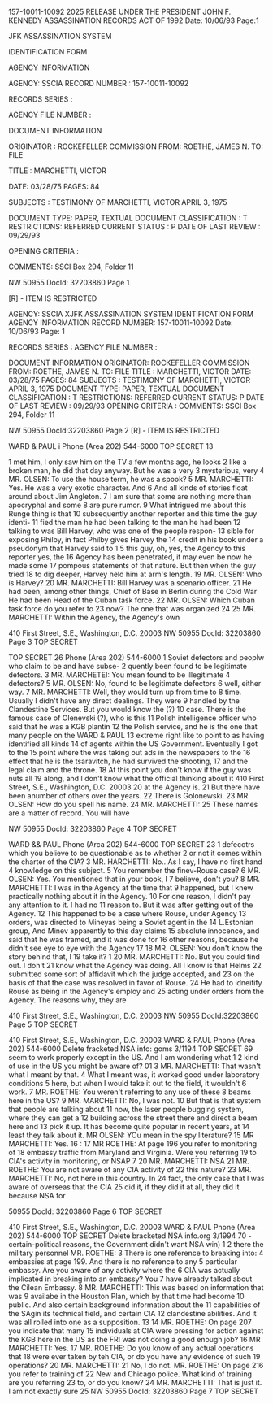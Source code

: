 157-10011-10092
2025 RELEASE UNDER THE PRESIDENT JOHN F. KENNEDY ASSASSINATION RECORDS ACT OF 1992
Date: 10/06/93
Page:1

JFK ASSASSINATION SYSTEM

IDENTIFICATION FORM

AGENCY INFORMATION

AGENCY: SSCIA
RECORD NUMBER : 157-10011-10092

RECORDS SERIES :

AGENCY FILE NUMBER :

DOCUMENT INFORMATION

ORIGINATOR : ROCKEFELLER COMMISSION
FROM: ROETHE, JAMES N.
TO: FILE

TITLE :
MARCHETTI, VICTOR

DATE: 03/28/75
PAGES: 84

SUBJECTS :
TESTIMONY OF MARCHETTI, VICTOR
APRIL 3, 1975

DOCUMENT TYPE: PAPER, TEXTUAL DOCUMENT
CLASSIFICATION : T
RESTRICTIONS: REFERRED
CURRENT STATUS : P
DATE OF LAST REVIEW : 09/29/93

OPENING CRITERIA :

COMMENTS:
SSCI Box 294, Folder 11

NW 50955 DocId: 32203860 Page 1

[R] - ITEM IS RESTRICTED

AGENCY: SSCIA
XJFK ASSASSINATION SYSTEM
IDENTIFICATION FORM
AGENCY INFORMATION
RECORD NUMBER: 157-10011-10092
Date: 10/06/93
Page: 1

RECORDS SERIES :
AGENCY FILE NUMBER :

DOCUMENT INFORMATION
ORIGINATOR: ROCKEFELLER COMMISSION
FROM: ROETHE, JAMES N.
TO: FILE
TITLE :
MARCHETTI, VICTOR
DATE: 03/28/75
PAGES: 84
SUBJECTS :
TESTIMONY OF MARCHETTI, VICTOR
APRIL 3, 1975
DOCUMENT TYPE: PAPER, TEXTUAL DOCUMENT
CLASSIFICATION : T
RESTRICTIONS: REFERRED
CURRENT STATUS: P
DATE OF LAST REVIEW : 09/29/93
OPENING CRITERIA :
COMMENTS:
SSCI Box 294, Folder 11

NW 50955 DocId:32203860 Page 2
[R] - ITEM IS RESTRICTED

WARD & PAUL
i
Phone (Area 202) 544-6000
TOP SECRET
13

1 met him, I only saw him on the TV a few months ago, he looks
2 like a broken man, he did that day anyway. But he was a very
3 mysterious, very
4 MR. OLSEN: To use the house term, he was a spook?
5 MR. MARCHETTI: Yes. He was a very exotic character. And
6 And all kinds of stories float around about Jim Angleton.
7 I am sure that some are nothing more than apocryphal and some
8 are pure rumor.
9 What intrigued me about this Runge thing is that
10 subsequently another reporter and this time the guy identi-
11 fied the man he had been talking to the man he had been
12 talking to was Bill Harvey, who was one of the people respon-
13 sible for exposing Philby, in fact Philby gives Harvey the
14 credit in his book under a pseudonym that Harvey said to
1.5 this guy, oh, yes, the Agency to this reporter yes, the
16 Agency has been penetrated, it may even be now he made some
17 pompous statements of that nature. But then when the guy tried
18 to dig deeper, Harvey held him at arm's length.
19 MR. OLSEN: Who is Harvey?
20 MR. MARCHETTI: Bill Harvey was a scenario officer.
21 He had been, among other things, Chief of Base in Berlin during
the Cold War He had been Head of the Cuban task force.
22 MR. OLSEN: Which Cuban task force do you refer to
23 now? The one that was organized
24
25 MR. MARCHETTI: Within the Agency, the Agency's own

410 First Street, S.E., Washington, D.C. 20003
NW 50955 DocId: 32203860 Page 3
TOP SECRET

TOP SECRET
26
Phone (Area 202) 544-6000
1 Soviet defectors and peoplw who claim to be and have subse-
2 quently been found to be legitimate defectors.
3 MR. MARCHETEI: You mean found to be illegitimate
4 defectors?
5 MR. OLSEN: No, found to be legitimate defectors
6 well, either way.
7 MR. MARCHETTI: Well, they would turn up from time to
8 time. Usually I didn't have any direct dealings. They were
9 handled by the Clandestine Services. But you would know the
(?)
10 case. There is the famous case of Olenevski (?), who is this
11 Polish intelligence officer who said that he was a KGB plantin
12 the Polish service, and he is the one that many people on the
WARD & PAUL
13 extreme right like to point to as having identified all kinds
14 of agents within the US Government. Eventually I got to the
15 point where the was taking out ads in the newspapers to the
16 effect that he is the tsaravitch, he had survived the shooting,
17 and the legal claim and the throne.
18 At this point you don't know if the guy was nuts all
19 along, and I don't know what the official thinking about it
410 First Street, S.E., Washington, D.C. 20003
20 at the Agency is.
21 But there have been anumber of others over the years.
22 There is Golonewski.
23 MR. OLSEN: How do you spell his name.
24 MR. MARCHETTI:
25 These names are a matter of record. You will have

NW 50955 DocId: 32203860 Page 4
TOP SECRET

WARD && PAUL
Phone (Arca 202) 544-6000
TOP SECRET
23
1 defecotrs which you believe to be questionable as to whether
2 or not it comes within the charter of the CIA?
3 MR. HARCHETTI: No.. As I say, I have no first hand
4 knowledge on this subject.
5 You remember the finev-Rouse case?
6 MR. OLSEN: Yes. You mentioned that in your book, I
7 believe, don't you?
8 MR. MARCHETTI: I was in the Agency at the time that
9 happened, but I knew practically nothing about it in the Agency.
10 For one reason, I didn't pay any attention to it. I had no
11 reason to. But it was after getting out of the Agency.
12 This happened to be a case where Rouse, under Agency
13 orders, was directed to Mineyas being a Soviet agent in the
14 L.Estonian group, And Minev apparently to this day claims
15 absolute innocence, and said that he was framed, and it was
done
for
16 other reasons, because he didn't see eye to eye with the
Agency
17
18 MR. OLSEN: You don't know the story behind that, I
19 take it?
1
20 MR. MARCHETTI: No. But you could find out. I don't
21 know what the Agency was doing. All I know is that Helms
22 submitted some sort of affidavit which the judge accepted, and
23 on the basis of that the case was resolved in favor of Rouse.
24 He had to idneitify Rouse as being in the Agency's employ and
25 acting under orders from the Agency. The reasons why, they are

410 First Street, S.E., Washington, D.C. 20003
NW 50955 DocId:32203860 Page 5
TOP SECRET

410 First Street, S.E., Washington, D.C. 20003
WARD & PAUL
Phone (Area 202) 544-6000
Delete fracketed
NSA
info: goms 3/1194
TOP SECRET
69
seem to work properly except in the US. And I am wondering what
1
2 kind of use in the US you might be aware of?
01
3 MR. MARCHETTI: That wasn't what I meant by that.
4 What I meant was, it worked good under laboratory conditions
5 here, but when I would take it out to the field, it wouldn't
6 work.
7 MR. ROETHE: You weren't referring to any use of these
8 beams here in the US?
9 MR. MARCHETTI: No, I was not.
10 But that is that system that people are talking about
11 now, the laser people bugging system, where they can get a
12 building across the street there and direct a beam here and
13 pick it up. It has become quite popular in recent years, at
14 least they talk about it.
MR OLSEN: YOu mean in the spy literature?
15
MR MARCHETTI: Yes.
16
:
17 MR ROETHE: At page 196 you refer to monitoring of
18 embassy traffic from Maryland and Virginia. Were you referring
19 to CIA's activity in monitoring, or NSAP
7
20 MR. MARCHETTI: NSA
21 MR. ROETHE: You are not aware of any CIA activity of
22 this nature?
23 MR. MARCHETTI: No, not here in this country. In
24 fact, the only case that I was aware of overseas that the CIA
25 did it, if they did it at all, they did it because NSA for

50955 DocId: 32203860 Page 6
TOP SECRET

410 First Street, S.E., Washington, D.C. 20003
WARD & PAUL
Phone (Area 202) 544-6000
TOP SECRET
Delete bracketed
NSA
info.org
3/1994
70
-certain-political reasons, the Government didn't want NSA win)
1
2 there the military personnel
MR. ROETHE:
3 There is one reference to breaking into:
4 embassies at page 199. And there is no reference to any
5 particular embassy. Are you aware of any activity where the
6 CIA was actually implicated in breaking into an embassy? You
7 have already talked about the Cilean Embassy.
8 MR. MARCHETTI: This was based on information that was
9 availabe in the Houston Plan, which by that time had become
10 public. And also certain background information about the
11 capabilities of the SAgin its technical field, and certain CIA
12 clandestine abilities. And it was all rolled into one as a
supposition.
13
14 MR. ROETHE: On page 207 you indicate that many
15 individuals at CIA were pressing for action against the KGB
here in the US as the FRI was not doing a good enough job?
16
MR MARCHETTI: Yes.
17
MR. ROETHE: Do you know of any actual operations that
18
were ever taken by teh CIA, or do you have any evidence of such
19
operations?
20
MR. MARCHETTI:
21 No, I do not.
MR. ROETHE: On page 216 you refer to training of
22
New and Chicago police. What kind of training are you referring
23
to, or do you know?
24 MR. MARCHETTI: That is just it. I am not exactly sure
25
NW 50955 DocId: 32203860
Page 7
TOP SECRET
